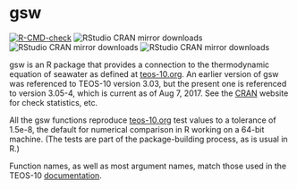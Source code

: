 # gsw

[![R-CMD-check](https://github.com/TEOS-10/GSW-R/actions/workflows/R-CMD-check.yaml/badge.svg)](https://github.com/TEOS-10/GSW-R/actions/workflows/R-CMD-check.yaml)
![RStudio CRAN mirror downloads](http://cranlogs.r-pkg.org/badges/last-month/gsw)
![RStudio CRAN mirror downloads](http://cranlogs.r-pkg.org/badges/last-week/gsw)
![RStudio CRAN mirror downloads](http://cranlogs.r-pkg.org/badges/last-day/gsw)

gsw is an R package that provides a connection to the thermodynamic equation of
seawater as defined at [teos-10.org](http://www.teos-10.org).  An earlier version
of gsw was referenced to TEOS-10 version 3.03, but the present one is
referenced to version 3.05-4, which is current as of Aug 7, 2017. See the
[CRAN](https://cran.r-project.org/package=gsw) website for check statistics,
etc.

All the gsw functions reproduce [teos-10.org](http://www.teos-10.org) test
values to a tolerance of 1.5e-8, the default for numerical comparison in R
working on a 64-bit machine. (The tests are part of the package-building
process, as is usual in R.)

Function names, as well as most argument names, match those used in the TEOS-10
[documentation](http://www.teos-10.org/pubs/gsw/html/gsw_contents.html).

